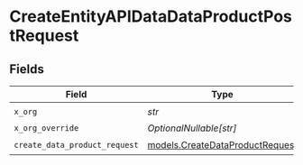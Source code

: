 # CreateEntityAPIDataDataProductPostRequest


## Fields

| Field                                                                    | Type                                                                     | Required                                                                 | Description                                                              |
| ------------------------------------------------------------------------ | ------------------------------------------------------------------------ | ------------------------------------------------------------------------ | ------------------------------------------------------------------------ |
| `x_org`                                                                  | *str*                                                                    | :heavy_check_mark:                                                       | N/A                                                                      |
| `x_org_override`                                                         | *OptionalNullable[str]*                                                  | :heavy_minus_sign:                                                       | N/A                                                                      |
| `create_data_product_request`                                            | [models.CreateDataProductRequest](../models/createdataproductrequest.md) | :heavy_check_mark:                                                       | N/A                                                                      |